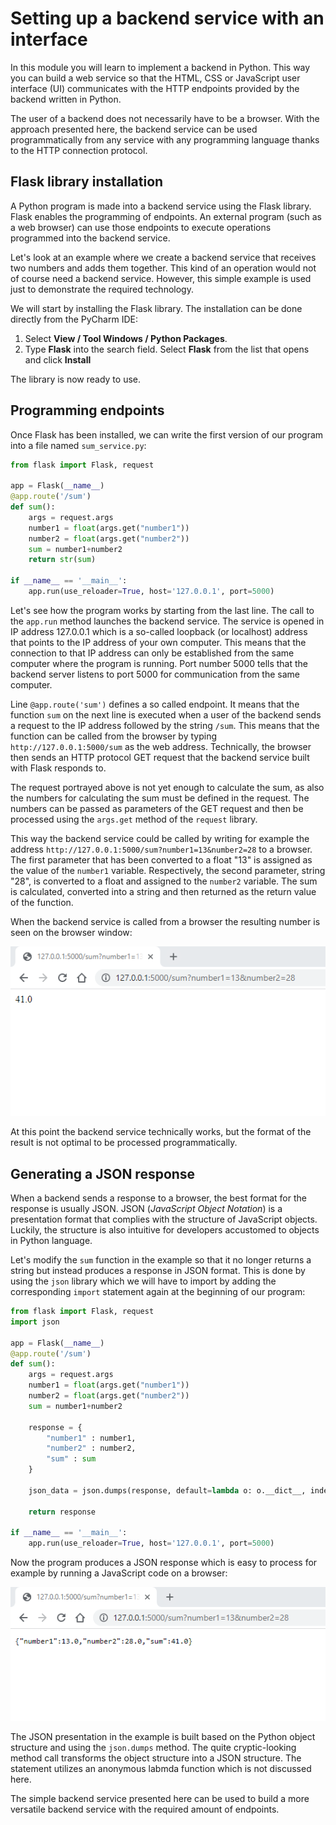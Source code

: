 # Setting up a backend service with an interface

In this module you will learn to implement a backend in Python. This way you can build
a web service so that the HTML, CSS or JavaScript user interface (UI) communicates with the
HTTP endpoints provided by the backend written in Python.

The user of a backend does not necessarily have to be a browser. With the approach presented here,
the backend service can be used programmatically from any service with any programming language thanks to
the HTTP connection protocol.

## Flask library installation

A Python program is made into a backend service using the Flask library. Flask enables the programming
of endpoints. An external program (such as a web browser) can use those endpoints to execute operations
programmed into the backend service.

Let's look at an example where we create a backend service that receives two numbers and adds them together. 
This kind of an operation would not of course need a backend service. However, this simple example is used
just to demonstrate the required technology.

We will start by installing the Flask library. The installation can be done directly from the PyCharm IDE:

1. Select **View / Tool Windows / Python Packages**.
2. Type **Flask** into the search field. Select **Flask** from the list that opens and click **Install**

The library is now ready to use.

## Programming endpoints

Once Flask has been installed, we can write the first version of our program into a file named `sum_service.py`:

```python
from flask import Flask, request

app = Flask(__name__)
@app.route('/sum')
def sum():
    args = request.args
    number1 = float(args.get("number1"))
    number2 = float(args.get("number2"))
    sum = number1+number2
    return str(sum)

if __name__ == '__main__':
    app.run(use_reloader=True, host='127.0.0.1', port=5000)

```

Let's see how the program works by starting from the last line. The call to the `app.run` method launches the backend service.
The service is opened in IP address 127.0.0.1 which is a so-called loopback (or localhost) address that points to the IP address
of your own computer. This means that the connection to that IP address can only be established from the same computer where the
program is running. Port number 5000 tells that the backend server listens to port 5000 for communication from the same
computer.

Line `@app.route('sum')` defines a so called endpoint. It means that the function `sum` on the next line is executed when
a user of the backend sends a request to the IP address followed by the string `/sum`. This means that the function can be
called from the browser by typing `http://127.0.0.1:5000/sum` as the web address. Technically, the browser then sends an
HTTP protocol GET request that the backend service built with Flask responds to.

The request portrayed above is not yet enough to calculate the sum, as also the numbers for calculating the sum must be defined
in the request. The numbers can be passed as parameters of the GET request and then be processed using the `args.get` method of the 
`request` library.

This way the backend service could be called by writing for example the address `http://127.0.0.1:5000/sum?number1=13&number2=28` to
a browser. The first parameter that has been converted to a float "13" is assigned as the value of the `number1` variable. Respectively,
the second parameter, string "28", is converted to a float and assigned to the `number2` variable. The sum is calculated, converted into
a string and then returned as the return value of the function.

When the backend service is called from a browser the resulting number is seen on the browser window:

![Backend service response in a browser window](img/flask_response.png)

At this point the backend service technically works, but the format of the result is not optimal to be processed programmatically.

## Generating a JSON response

When a backend sends a response to a browser, the best format for the response is usually JSON. JSON (*JavaScript
Object Notation*) is a presentation format that complies with the structure of JavaScript objects. Luckily, the structure is also
intuitive for developers accustomed to objects in Python language.

Let's modify the `sum` function in the example so that it no longer returns a string but instead produces a response in JSON format.
This is done by using the `json` library which we will have to import by adding the corresponding `import` statement again at the 
beginning of our program:



```python
from flask import Flask, request
import json

app = Flask(__name__)
@app.route('/sum')
def sum():
    args = request.args
    number1 = float(args.get("number1"))
    number2 = float(args.get("number2"))
    sum = number1+number2

    response = {
        "number1" : number1,
        "number2" : number2,
        "sum" : sum
    }

    json_data = json.dumps(response, default=lambda o: o.__dict__, indent=4)

    return response

if __name__ == '__main__':
    app.run(use_reloader=True, host='127.0.0.1', port=5000)
```

Now the program produces a JSON response which is easy to process for example by running a JavaScript code on a browser:

![JSON response in a browser window](img/flask_json.png)

The JSON presentation in the example is built based on the Python object structure and using the `json.dumps` method. The
quite cryptic-looking method call transforms the object structure into a JSON structure. The statement utilizes an anonymous
labmda function which is not discussed here.

The simple backend service presented here can be used to build a more versatile backend service with the required amount of 
endpoints.
